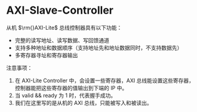 # AXI-Slave-Controller

从机 $\rm{}AXI-Lite$ 总线控制器具有以下功能：

- 完整的读写地址、读写数据、写回馈通道
- 支持多种地址和数据顺序（支持地址先和地址数据同时，不支持数据先）
- 多寄存器寻址和寄存器输出

注意事项：

1. 在 AXI-Lite Controller 中，会设置一些寄存器，AXI 总线能设置这些寄存器，控制器能把这些寄存器的值输出到下端的 IP 中。
2. 当 valid && ready 为 1 时，代表握手成功。
3. 我们在这里写的是从机的 AXI 总线，只能被写入和被读出。
